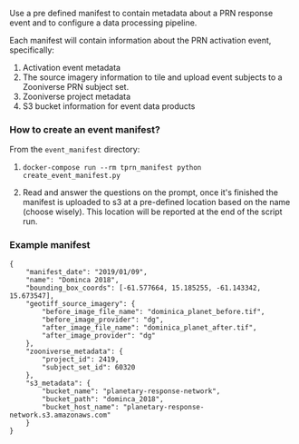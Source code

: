 Use a pre defined manifest to contain metadata about a PRN response event and to configure a data processing pipeline.

Each manifest will contain information about the PRN activation event, specifically:
1. Activation event metadata
0. The source imagery information to tile and upload event subjects to a Zooniverse PRN subject set.
0. Zooniverse project metadata
0. S3 bucket information for event data products

### How to create an event manifest?

From the `event_manifest` directory:

1. `docker-compose run --rm tprn_manifest python create_event_manifest.py`

0. Read and answer the questions on the prompt, once it's finished the manifest is uploaded to s3 at a pre-defined location based on the name (choose wisely). This location will be reported at the end of the script run.

### Example manifest
```
{
	"manifest_date": "2019/01/09",
	"name": "Dominca 2018",
	"bounding_box_coords": [-61.577664, 15.185255, -61.143342, 15.673547],
	"geotiff_source_imagery": {
		"before_image_file_name": "dominica_planet_before.tif",
		"before_image_provider": "dg",
		"after_image_file_name": "dominica_planet_after.tif",
		"after_image_provider": "dg"
	},
	"zooniverse_metadata": {
		"project_id": 2419,
		"subject_set_id": 60320
	},
	"s3_metadata": {
		"bucket_name": "planetary-response-network",
		"bucket_path": "dominca_2018",
		"bucket_host_name": "planetary-response-network.s3.amazonaws.com"
	}
}
```

